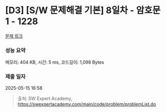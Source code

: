 # [D3] [S/W 문제해결 기본] 8일차 - 암호문1 - 1228 

[문제 링크](https://swexpertacademy.com/main/code/problem/problemDetail.do?contestProbId=AV14w-rKAHACFAYD) 

### 성능 요약

메모리: 404 KB, 시간: 5 ms, 코드길이: 1,098 Bytes

### 제출 일자

2025-05-15 16:58



> 출처: SW Expert Academy, https://swexpertacademy.com/main/code/problem/problemList.do